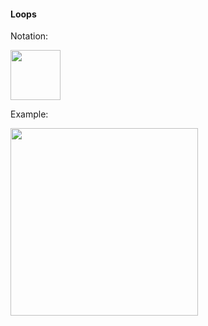 <link rel="stylesheet" href="{{baseUrl}}/css/textbook.css">

<div class="website-content">

#### Loops

<div id="main">

Notation:

<img src="{{baseUrl}}/uml/loops/introduction/images/notation.png" height="80" />
<p/>

<tip-box>

Example:

<img src="{{baseUrl}}/uml/loops/introduction/images/playerText.png" height="300" />
<p/>

</tip-box>

<!-- extras ------------------------------------------------------------------------------------ -->

<panel header=":paperclip: Extras" expandable type="seamless" expanded>

  <panel header=":mortar_board: Learning Outcomes" expandable type="seamless">
    <include src="exercises.md" />
  </panel>

  <panel header=":package: Resources" expandable type="seamless">
    <include src="resources.md" />
  </panel>

  <panel header=":laughing: Humor" expandable type="seamless">
    <include src="humor.md" />
  </panel>

</panel>

</div>
</div>
